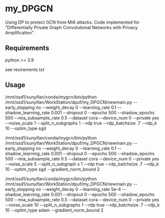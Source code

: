 # my_DPGCN
Using DP to protect GCN from MIA attacks. Code implemented for "Differentially Private Graph Convolutional Networks with Privacy Amplification".

## Requirements
python >= 3.9

see reuirements.txt

## Usage 
/mnt/ssd1/sunyifan/conda/mygcn/bin/python /mnt/ssd1/sunyifan/WorkStation/dpuf/my_DPGCN/newmain.py --early_stopping no --weight_decay 0 --learning_rate 0.1 --shadow_learning_rate 0.001 --dropout 0  --epochs 500 --shadow_epochs 500 --mia_subsample_rate 0.5 --dataset cora --device_num 0 --private yes --noise_scale 1 --split_n_subgraphs 1 --rdp true --rdp_batchsize .7 --rdp_k 10 --optim_type sgd

/mnt/ssd1/sunyifan/conda/mygcn/bin/python /mnt/ssd1/sunyifan/WorkStation/dpuf/my_DPGCN/newmain.py --early_stopping no --weight_decay 0 --learning_rate 0.1 --shadow_learning_rate 0.001 --dropout 0  --epochs 500 --shadow_epochs 500 --mia_subsample_rate 0.5 --dataset cora --device_num 0 --private yes --noise_scale 5 --split_n_subgraph
s 1 --rdp true --rdp_batchsize .7 --rdp_k 10 --optim_type sgd --gradient_norm_bound 2

/mnt/ssd1/sunyifan/conda/mygcn/bin/python /mnt/ssd1/sunyifan/WorkStation/dpuf/my_DPGCN/newmain.py --early_stopping no --weight_decay 0 --learning_rate 5e-4 --shadow_learning_rate 0.001 --dropout 0  --epochs 500 --shadow_epochs 500 --mia_subsample_rate 0.5 --dataset cora --device_num 0 --private yes --noise_scale 10 --split_n_subgraphs 1 --rdp true --rdp_batchsize .7 --rdp_k 10 --optim_type adam --gradient_norm_bound 2